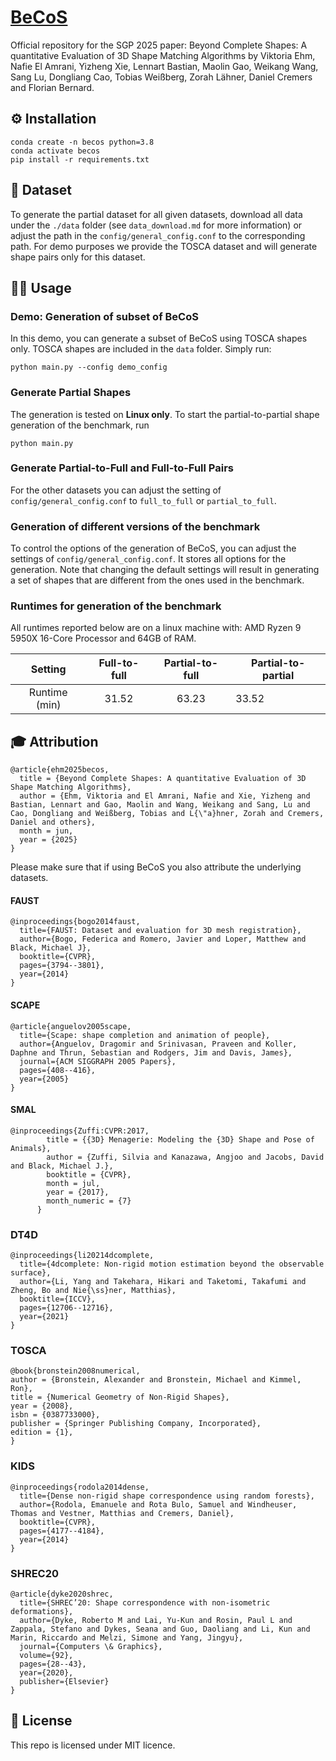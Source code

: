 # [BeCoS](https://nafieamrani.github.io/BeCoS/)
Official repository for the SGP 2025 paper: Beyond Complete Shapes: A quantitative Evaluation of 3D Shape Matching Algorithms by Viktoria Ehm, Nafie El Amrani, Yizheng Xie, Lennart Bastian, Maolin Gao, Weikang Wang, Sang Lu, Dongliang Cao, Tobias Weißberg, Zorah Lähner, Daniel Cremers and Florian Bernard.
## ⚙️ Installation 
```
conda create -n becos python=3.8
conda activate becos
pip install -r requirements.txt
```

## 📝 Dataset 
To generate the partial dataset for all given datasets, download all data under the ```./data``` folder (see `data_download.md` for more information) or adjust the path in the ```config/general_config.conf``` to the corresponding path. 
For demo purposes we provide the TOSCA dataset and will generate shape pairs only for this dataset.

## 🧑‍💻️‍  Usage

### Demo: Generation of subset of BeCoS
In this demo, you can generate a subset of BeCoS using TOSCA shapes only. TOSCA shapes are included in the `data` folder. Simply run: 
```
python main.py --config demo_config
```


### Generate Partial Shapes
The generation is tested on **Linux only**.
To start the partial-to-partial shape generation of the benchmark, run 
```
python main.py
```

### Generate Partial-to-Full and Full-to-Full Pairs
For the other datasets you can adjust the setting of `config/general_config.conf` to `full_to_full` or `partial_to_full`.

### Generation of different versions of the benchmark
To control the options of the generation of BeCoS, you can adjust the settings of `config/general_config.conf`. It stores all options for the generation. Note that changing the default settings will result in generating a set of shapes that are different from the ones used in the benchmark.

### Runtimes for generation of the benchmark
All runtimes reported below are on a linux machine with: AMD Ryzen 9 5950X 16-Core Processor and 64GB of RAM.

|    Setting    | Full-to-full | Partial-to-full | Partial-to-partial |
|:-------------:|:------------:|:---------------:|--------------------|
| Runtime (min) | 31.52        | 63.23           | 33.52              |

## 🎓 Attribution
```
@article{ehm2025becos,
  title = {Beyond Complete Shapes: A quantitative Evaluation of 3D Shape Matching Algorithms},
  author = {Ehm, Viktoria and El Amrani, Nafie and Xie, Yizheng and Bastian, Lennart and Gao, Maolin and Wang, Weikang and Sang, Lu and Cao, Dongliang and Weißberg, Tobias and L{\"a}hner, Zorah and Cremers, Daniel and others},
  month = jun,
  year = {2025}
}
```

Please make sure that if using BeCoS you also attribute the underlying datasets. 
#### FAUST
```
@inproceedings{bogo2014faust,
  title={FAUST: Dataset and evaluation for 3D mesh registration},
  author={Bogo, Federica and Romero, Javier and Loper, Matthew and Black, Michael J},
  booktitle={CVPR},
  pages={3794--3801},
  year={2014}
}
```
#### SCAPE
```
@article{anguelov2005scape,
  title={Scape: shape completion and animation of people},
  author={Anguelov, Dragomir and Srinivasan, Praveen and Koller, Daphne and Thrun, Sebastian and Rodgers, Jim and Davis, James},
  journal={ACM SIGGRAPH 2005 Papers},
  pages={408--416},
  year={2005}
}
```
#### SMAL
```
@inproceedings{Zuffi:CVPR:2017,
        title = {{3D} Menagerie: Modeling the {3D} Shape and Pose of Animals},
        author = {Zuffi, Silvia and Kanazawa, Angjoo and Jacobs, David and Black, Michael J.},
        booktitle = {CVPR},
        month = jul,
        year = {2017},
        month_numeric = {7}
      }
```
### DT4D
```
@inproceedings{li20214dcomplete,
  title={4dcomplete: Non-rigid motion estimation beyond the observable surface},
  author={Li, Yang and Takehara, Hikari and Taketomi, Takafumi and Zheng, Bo and Nie{\ss}ner, Matthias},
  booktitle={ICCV},
  pages={12706--12716},
  year={2021}
} 
```
### TOSCA
```
@book{bronstein2008numerical,
author = {Bronstein, Alexander and Bronstein, Michael and Kimmel, Ron},
title = {Numerical Geometry of Non-Rigid Shapes},
year = {2008},
isbn = {0387733000},
publisher = {Springer Publishing Company, Incorporated},
edition = {1},
}
```
### KIDS
```
@inproceedings{rodola2014dense,
  title={Dense non-rigid shape correspondence using random forests},
  author={Rodola, Emanuele and Rota Bulo, Samuel and Windheuser, Thomas and Vestner, Matthias and Cremers, Daniel},
  booktitle={CVPR},
  pages={4177--4184},
  year={2014}
}
```
### SHREC20
```
@article{dyke2020shrec,
  title={SHREC’20: Shape correspondence with non-isometric deformations},
  author={Dyke, Roberto M and Lai, Yu-Kun and Rosin, Paul L and Zappala, Stefano and Dykes, Seana and Guo, Daoliang and Li, Kun and Marin, Riccardo and Melzi, Simone and Yang, Jingyu},
  journal={Computers \& Graphics},
  volume={92},
  pages={28--43},
  year={2020},
  publisher={Elsevier}
}
```

## 🚀 License
This repo is licensed under MIT licence.